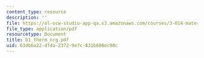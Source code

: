 ```yaml
---
content_type: resource
description: ''
file: https://ol-ocw-studio-app-qa.s3.amazonaws.com/courses/3-014-materials-laboratory-fall-2006/63db6a22df4a23729e7c831b608ec90c_b1_therm_nrg.pdf
file_type: application/pdf
resourcetype: Document
title: b1_therm_nrg.pdf
uid: 63db6a22-df4a-2372-9e7c-831b608ec90c
---
```

